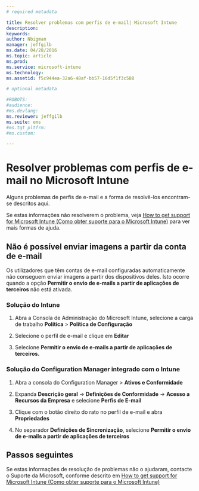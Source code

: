 ```yaml
---
# required metadata

title: Resolver problemas com perfis de e-mail| Microsoft Intune
description:
keywords:
author: Nbigman
manager: jeffgilb
ms.date: 04/28/2016
ms.topic: article
ms.prod:
ms.service: microsoft-intune
ms.technology:
ms.assetid: f5c944ea-32a6-48af-bb57-16d5f1f3c588

# optional metadata

#ROBOTS:
#audience:
#ms.devlang:
ms.reviewer: jeffgilb
ms.suite: ems
#ms.tgt_pltfrm:
#ms.custom:

---
```


# Resolver problemas com perfis de e-mail no Microsoft Intune
Alguns problemas de perfis de e-mail e a forma de resolvê-los encontram-se descritos aqui.

Se estas informações não resolverem o problema, veja [How to get support for Microsoft Intune (Como obter suporte para o Microsoft Intune)](how-to-get-support-for-microsoft-intune.md) para ver mais formas de ajuda.


## Não é possível enviar imagens a partir da conta de e-mail
Os utilizadores que têm contas de e-mail configuradas automaticamente não conseguem enviar imagens a partir dos dispositivos deles.
Isto ocorre quando a opção **Permitir o envio de e-mails a partir de aplicações de terceiros** não está ativada.

### Solução do Intune

1.  Abra a Consola de Administração do Microsoft Intune, selecione a carga de trabalho **Política** &gt; **Política de Configuração**

2.  Selecione o perfil de e-mail e clique em **Editar**

3.  Selecione **Permitir o envio de e-mails a partir de aplicações de terceiros.**

### Solução do Configuration Manager integrado com o Intune

1.  Abra a consola do Configuration Manager &gt; **Ativos e Conformidade**

2.  Expanda **Descrição geral** -&gt; **Definições de Conformidade** -&gt; **Acesso a Recursos da Empresa** e selecione **Perfis de E-mail**

3.  Clique com o botão direito do rato no perfil de e-mail e abra **Propriedades**

4.  No separador **Definições de Sincronização**, selecione **Permitir o envio de e-mails a partir de aplicações de terceiros**

## Passos seguintes
Se estas informações de resolução de problemas não o ajudaram, contacte o Suporte da Microsoft, conforme descrito em [How to get support for Microsoft Intune (Como obter suporte para o Microsoft Intune)](how-to-get-support-for-microsoft-intune.md)


<!--HONumber=May16_HO2-->


